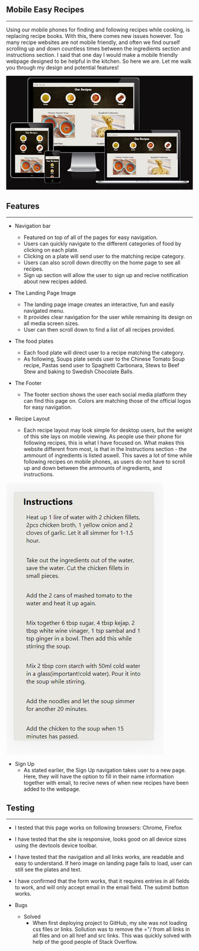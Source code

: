 ## Mobile Easy Recipes
----------------------------
Using our mobile phones for finding and following recipes while cooking, is replacing recipe books. With this, there comes new issues however. Too many recipe websites are not mobile friendly, and often we find ourself scrolling up and down countless times between the ingredients section and instructions section. I said that one day I would make a mobile friendly webpage designed to be helpful in the kitchen. So here we are. Let me walk you through my design and potential features!

![Image](mediaq.jpg)


## Features

----------------------------

* Navigation bar
    * Featured on top of all of the pages for easy navigation.
    * Users can quickly navigate to the different categories of food by clicking on each plate.
    * Clicking on a plate will send user to the matching recipe category.
    * Users can also scroll down directlty on the home page to see all recipes. 
    * Sign up section will allow the user to sign up and recive notification about new recipes added. 

* The Landing Page Image
    * The landing page image creates an interactive, fun and easily navigated menu. 
    * It provides clear navigation for the user while remaining its design on all media screen sizes.
    * User can then scroll down to find a list of all recipes provided. 

* The food plates 
    * Each food plate will direct user to a recipe matching the category. 
    * As following, Soups plate sends user to the Chinese Tomato Soup recipe, Pastas send user to Spaghetti Carbonara, Stews to Beef Stew and baking to Swedish Chocolate Balls.

* The Footer
    * The footer section shows the user each social media platform they can find this page on. Colors are matching those of the official logos for easy navigation. 

* Recipe Layout 
    * Each recipe layout may look simple for desktop users, but the weight of this site lays on mobile viewing. As people use their phone for following recipes, this is what I have focused on. What makes this website different from most, is that in the Instructions section - the ammount of ingredients is listed aswell. This saves a lot of time while following recipes on mobile phones, as users do not have to scroll up and down between the ammounts of ingredients, and instructions. 

![Image](mobile.q.readme.jpg)

* Sign Up 
    * As stated earlier, the Sign Up navigation takes user to a new page. Here, they will have the option to fill in their name information together with email, to recive news of when new recipes have been added to the webpage. 

## Testing
-------------------------
* I tested that this page works on following browsers: Chrome, Firefox
* I have tested that the site is responsive, looks good on all device sizes using the devtools device toolbar. 
* I have tested that the navigation and all links works, are readable and easy to understand. If hero image on landing page fails to load, user can still see the plates and text.
* I have confirmed that the form works, that it requires entries in all fields to work, and will only accept email in the email field. The submit button works. 

* Bugs
    * Solved
        * When first deploying project to GitHub, my site was not loading css files or links. Sollution was to remove the ="/ from all links in all files and on all href and src links. This was quickly solved with help of the good people of Stack Overflow. 